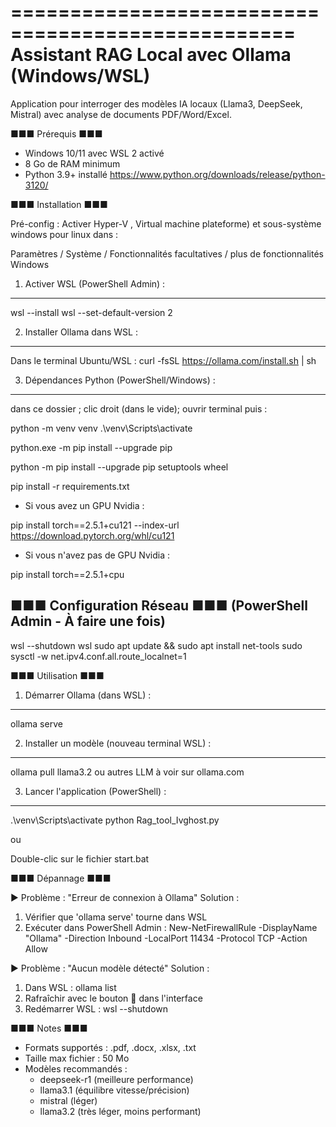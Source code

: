 ==================================================
     Assistant RAG Local avec Ollama (Windows/WSL)
==================================================
Application pour interroger des modèles IA locaux (Llama3, DeepSeek, Mistral) 
avec analyse de documents PDF/Word/Excel.

■■■ Prérequis ■■■
- Windows 10/11 avec WSL 2 activé
- 8 Go de RAM minimum
- Python 3.9+ installé https://www.python.org/downloads/release/python-3120/

■■■ Installation ■■■

Pré-config : Activer Hyper-V , Virtual machine plateforme) et sous-système windows pour linux dans :

Paramètres / Système / Fonctionnalités facultatives / plus de fonctionnalités Windows

1. Activer WSL (PowerShell Admin) :
----------------------------------
wsl --install
wsl --set-default-version 2

2. Installer Ollama dans WSL :
------------------------------
Dans le terminal Ubuntu/WSL :
curl -fsSL https://ollama.com/install.sh | sh

3. Dépendances Python (PowerShell/Windows) :
------------------------------------
dans ce dossier ; clic droit (dans le vide); ouvrir terminal puis : 

python -m venv venv
.\venv\Scripts\activate

python.exe -m pip install --upgrade pip

python -m pip install --upgrade pip setuptools wheel

pip install -r requirements.txt


- Si vous avez un GPU Nvidia : 

pip install torch==2.5.1+cu121 --index-url https://download.pytorch.org/whl/cu121

- Si vous n'avez pas de GPU Nvidia :

pip install torch==2.5.1+cpu


■■■ Configuration Réseau ■■■
(PowerShell Admin - À faire une fois)
-------------------------------------
wsl --shutdown
wsl
sudo apt update && sudo apt install net-tools
sudo sysctl -w net.ipv4.conf.all.route_localnet=1

■■■ Utilisation ■■■

1. Démarrer Ollama (dans WSL) :
-------------------------------
ollama serve

2. Installer un modèle (nouveau terminal WSL) :
----------------------------------------------
ollama pull llama3.2 ou autres LLM à voir sur ollama.com

3. Lancer l'application (PowerShell) :
-------------------------------------
.\venv\Scripts\activate
python Rag_tool_Ivghost.py

ou

Double-clic sur le fichier start.bat 

■■■ Dépannage ■■■

► Problème : "Erreur de connexion à Ollama"
Solution :
1. Vérifier que 'ollama serve' tourne dans WSL
2. Exécuter dans PowerShell Admin :
   New-NetFirewallRule -DisplayName "Ollama" -Direction Inbound -LocalPort 11434 -Protocol TCP -Action Allow

► Problème : "Aucun modèle détecté"
Solution :
1. Dans WSL : ollama list
2. Rafraîchir avec le bouton 🔄 dans l'interface
3. Redémarrer WSL : wsl --shutdown

■■■ Notes ■■■
- Formats supportés : .pdf, .docx, .xlsx, .txt
- Taille max fichier : 50 Mo
- Modèles recommandés : 
  * deepseek-r1 (meilleure performance)
  * llama3.1 (équilibre vitesse/précision)
  * mistral (léger)
  * llama3.2 (très léger, moins performant)
